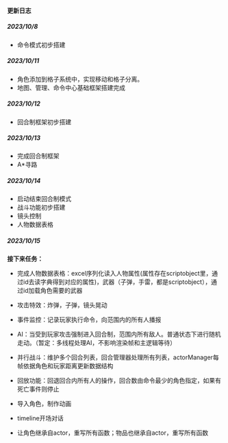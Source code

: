 #### 更新日志

##### 2023/10/8 

- 命令模式初步搭建

##### 2023/10/11 

- 角色添加到格子系统中，实现移动和格子分离。
- 地图、管理、命令中心基础框架搭建完成

##### 2023/10/12

- 回合制框架初步搭建

##### 2023/10/13

- 完成回合制框架
- A*寻路

##### 2023/10/14

- 启动结束回合制模式
- 战斗功能初步搭建
- 镜头控制
- 人物数据表格

##### 2023/10/15



**接下来任务：**

- 完成人物数据表格：excel序列化读入人物属性(属性存在scriptobject里，通过id去读字典得到对应的属性)，武器（子弹，手雷，都是scriptobject），通过id加载角色需要的武器
- 攻击特效：炸弹，子弹，镜头晃动
- 事件监控：记录玩家执行命令，向范围内的所有人播报



- AI：当受到玩家攻击强制进入回合制，范围内所有敌人。普通状态下进行随机走动。（暂定：多线程处理AI，不影响渲染帧和主逻辑等待）
- 并行战斗：维护多个回合列表，回合管理器处理所有列表，actorManager每帧依据角色和玩家距离更新数据结构
- 回放功能：回退回合内所有人的操作，回合数由命令最少的角色指定，如果有死亡事件则停止



- 导入角色，制作动画

- timeline开场对话
- 让角色继承自actor，重写所有函数；物品也继承自actor，重写所有函数





